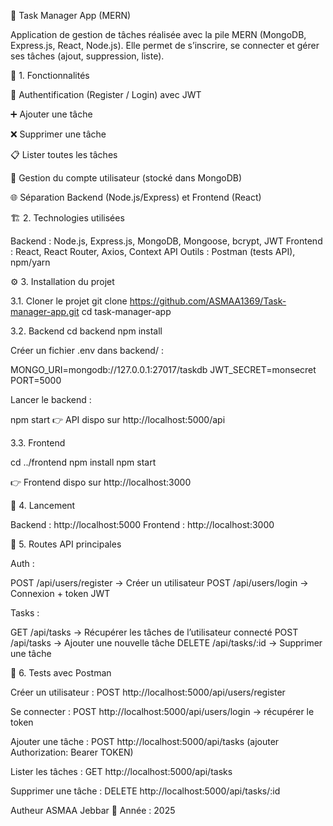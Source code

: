 📝 Task Manager App (MERN)

Application de gestion de tâches réalisée avec la pile MERN (MongoDB, Express.js, React, Node.js).
Elle permet de s’inscrire, se connecter et gérer ses tâches (ajout, suppression, liste).

📌 1. Fonctionnalités

🔑 Authentification (Register / Login) avec JWT

➕ Ajouter une tâche

❌ Supprimer une tâche

📋 Lister toutes les tâches

👤 Gestion du compte utilisateur (stocké dans MongoDB)

🌐 Séparation Backend (Node.js/Express) et Frontend (React)

🏗 2. Technologies utilisées

Backend : Node.js, Express.js, MongoDB, Mongoose, bcrypt, JWT
Frontend : React, React Router, Axios, Context API
Outils : Postman (tests API), npm/yarn

⚙️ 3. Installation du projet

3.1. Cloner le projet
git clone https://github.com/ASMAA1369/Task-manager-app.git
cd task-manager-app

3.2. Backend
cd backend
npm install

Créer un fichier .env dans backend/ :

MONGO_URI=mongodb://127.0.0.1:27017/taskdb
JWT_SECRET=monsecret
PORT=5000

Lancer le backend :

npm start
👉 API dispo sur http://localhost:5000/api

3.3. Frontend

cd ../frontend
npm install
npm start

👉 Frontend dispo sur http://localhost:3000

🚀 4. Lancement

Backend : http://localhost:5000
Frontend : http://localhost:3000

🔑 5. Routes API principales

Auth :

POST /api/users/register → Créer un utilisateur
POST /api/users/login → Connexion + token JWT

Tasks :

GET /api/tasks → Récupérer les tâches de l’utilisateur connecté
POST /api/tasks → Ajouter une nouvelle tâche
DELETE /api/tasks/:id → Supprimer une tâche

🧪 6. Tests avec Postman

Créer un utilisateur : POST http://localhost:5000/api/users/register

Se connecter : POST http://localhost:5000/api/users/login → récupérer le token

Ajouter une tâche : POST http://localhost:5000/api/tasks (ajouter Authorization: Bearer TOKEN)

Lister les tâches : GET http://localhost:5000/api/tasks

Supprimer une tâche : DELETE http://localhost:5000/api/tasks/:id

Autheur 
ASMAA Jebbar 
📅 Année : 2025